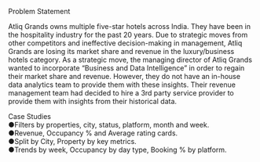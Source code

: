 Problem Statement

Atliq Grands owns multiple five-star hotels across India. They have been in the hospitality
industry for the past 20 years. Due to strategic moves from other competitors and ineffective
decision-making in management, Atliq Grands are losing its market share and revenue in the
luxury/business hotels category. As a strategic move, the managing director of Atliq Grands
wanted to incorporate “Business and Data Intelligence” in order to regain their market share
and revenue.
However, they do not have an in-house data analytics team to provide them with these
insights. Their revenue management team had decided to hire a 3rd party service provider to
provide them with insights from their historical data.

Case Studies                       
●Filters by properties, city, status, platform, month and week.   
●Revenue, Occupancy % and Average rating cards.        
●Split by City, Property by key metrics.                
●Trends by week, Occupancy by day type, Booking % by platform.            
